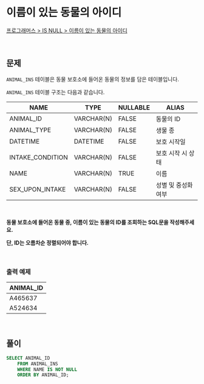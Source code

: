 # 이름이 있는 동물의 아이디

[프로그래머스 > IS NULL > 이름이 있는 동물의 아이디](https://school.programmers.co.kr/learn/courses/30/lessons/59407)

<br/>

## 문제

`ANIMAL_INS` 테이블은 동물 보호소에 들어온 동물의 정보를 담은 테이블입니다.

`ANIMAL_INS` 테이블 구조는 다음과 같습니다.

| NAME                | TYPE       | NULLABLE | ALIAS             |
| ------------------- | ---------- | -------- | ----------------- |
| ANIMAL_ID           | VARCHAR(N) | FALSE    | 동물의 ID          |
| ANIMAL_TYPE         | VARCHAR(N) | FALSE    | 생물 종            |
| DATETIME            | DATETIME   | FALSE    | 보호 시작일         |
| INTAKE_CONDITION    | VARCHAR(N) | FALSE    | 보호 시작 시 상태   |
| NAME                | VARCHAR(N) | TRUE     | 이름               |
| SEX_UPON_INTAKE     | VARCHAR(N) | FALSE    | 성별 및 중성화 여부  |

<br/>

**동물 보호소에 들어온 동물 중, 이름이 있는 동물의 ID를 조회하는 SQL문을 작성해주세요.**

**단, ID는 오름차순 정렬되어야 합니다.**

<br/>

### 출력 예제

| ANIMAL_ID |
| --------- |
| A465637   |
| A524634   |

<br/>

## 풀이

```SQL
SELECT ANIMAL_ID
    FROM ANIMAL_INS
    WHERE NAME IS NOT NULL
    ORDER BY ANIMAL_ID;
```
